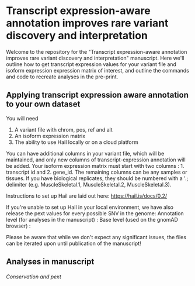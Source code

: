 # Transcript expression-aware annotation improves rare variant discovery and interpretation

Welcome to the repository for the "Transcript expression-aware annotation improves rare variant discovery and interpretation" manuscript. Here we'll outline how to get transcript expression values for your variant file and isoform expression expression matrix of interest, and outline the commands and code to recreate analyses in the pre-print. 

## Applying transcript expression aware annotation to your own dataset

You will need 
  1) A variant file with chrom, pos, ref and alt
  2) An isoform expression matrix 
  3) The ability to use Hail locally or on a cloud platform 
  
You can have additional columns in your variant file, which will be maintained, and only new columns of transcript-expression annotation will be added. Your isoform expression matrix must start with two columns : 1. transcript id and 2. gene_id. The remaining columns can be any samples or tissues. If you have biological replicates, they should be numbered with a '.; delimiter (e.g. MuscleSkeletal.1, MuscleSkeletal.2, MuscleSkeletal.3). 
 
Instructions to set up Hail are laid out here: https://hail.is/docs/0.2/

If you're unable to set up Hail in your local environment, we have also release the pext values for every possible SNV in the genome:
Annotation level (for analyses in the manuscript) :
Base level (used on the gnomAD browser) :

Please be aware that while we don't expect any significant issues, the files can be iterated upon until publication of the manuscript! 


## Analyses in manuscript 

###### Conservation and pext
